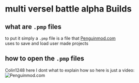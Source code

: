 # multi versel battle alpha Builds

## what are ``.pmp`` files

to put it simply a ``.pmp`` file is a file that [Penguinmod.com](https://penguinmod.com/)<br>
uses to save and load user made projects

## how to open the ``.pmp`` files

Colin1248 here I dont what to explain how so here is just a video:
![Penguinmod.com](https://penguinmod.com/)
